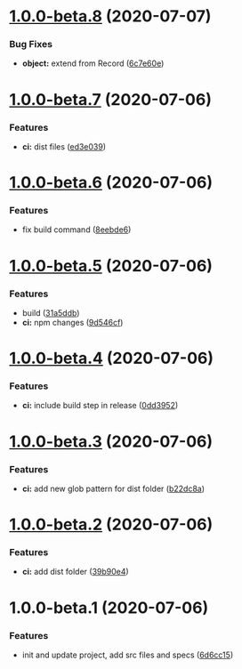 # [1.0.0-beta.8](https://github.com/schuchard/taap/compare/v1.0.0-beta.7...v1.0.0-beta.8) (2020-07-07)


### Bug Fixes

* **object:** extend from Record ([6c7e60e](https://github.com/schuchard/taap/commit/6c7e60e00587966e2ff3424e20f7495e094eee3d))

# [1.0.0-beta.7](https://github.com/schuchard/taap/compare/v1.0.0-beta.6...v1.0.0-beta.7) (2020-07-06)


### Features

* **ci:** dist files ([ed3e039](https://github.com/schuchard/taap/commit/ed3e039b4de022b7c9f43991faa536c5d04260b3))

# [1.0.0-beta.6](https://github.com/schuchard/taap/compare/v1.0.0-beta.5...v1.0.0-beta.6) (2020-07-06)


### Features

* fix build command ([8eebde6](https://github.com/schuchard/taap/commit/8eebde6b071130355e9000140cf6f9f3f9adf4d0))

# [1.0.0-beta.5](https://github.com/schuchard/taap/compare/v1.0.0-beta.4...v1.0.0-beta.5) (2020-07-06)


### Features

* build ([31a5ddb](https://github.com/schuchard/taap/commit/31a5ddbc0956819e4d209fc3f3ffa62cfd1ef360))
* **ci:** npm changes ([9d546cf](https://github.com/schuchard/taap/commit/9d546cf9d28a2ad6917dda0ba4424af2ca9c542f))

# [1.0.0-beta.4](https://github.com/schuchard/taap/compare/v1.0.0-beta.3...v1.0.0-beta.4) (2020-07-06)


### Features

* **ci:** include build step in release ([0dd3952](https://github.com/schuchard/taap/commit/0dd3952382fc062bf4f1eb284d2e6d7c67d8b607))

# [1.0.0-beta.3](https://github.com/schuchard/taap/compare/v1.0.0-beta.2...v1.0.0-beta.3) (2020-07-06)


### Features

* **ci:** add new glob pattern for dist folder ([b22dc8a](https://github.com/schuchard/taap/commit/b22dc8a16dbd11b184c4b8879d1297d9c8b28627))

# [1.0.0-beta.2](https://github.com/schuchard/taap/compare/v1.0.0-beta.1...v1.0.0-beta.2) (2020-07-06)


### Features

* **ci:** add dist folder ([39b90e4](https://github.com/schuchard/taap/commit/39b90e443407d4ae28807c031a232d71c203c27e))

# 1.0.0-beta.1 (2020-07-06)


### Features

* init and update project, add src files and specs ([6d6cc15](https://github.com/schuchard/taap/commit/6d6cc15767bfbfef82c2bda1de0d78843fc76650))
